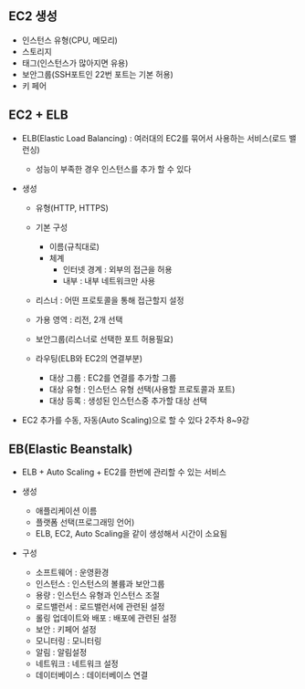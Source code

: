 ## EC2 생성
- 인스턴스 유형(CPU, 메모리)
- 스토리지
- 태그(인스턴스가 많아지면 유용)
- 보안그룹(SSH포트인 22번 포트는 기본 허용)
- 키 페어

## EC2 + ELB
- ELB(Elastic Load Balancing) : 여러대의 EC2를 묶어서 사용하는 서비스(로드 밸런싱)
    - 성능이 부족한 경우 인스턴스를 추가 할 수 있다

- 생성
    - 유형(HTTP, HTTPS)
    - 기본 구성
        - 이름(규칙대로)
        - 체계 
            - 인터넷 경계 : 외부의 접근을 허용
            - 내부 : 내부 네트워크만 사용
        
    - 리스너 : 어떤 프로토콜을 통해 접근할지 설정
    - 가용 영역 : 리전, 2개 선택
    - 보안그룹(리스너로 선택한 포트 허용필요)
    - 라우팅(ELB와 EC2의 연결부분)
        - 대상 그룹 : EC2를 연결를 추가할 그룹
        - 대상 유형 : 인스턴스 유형 선택(사용할 프로토콜과 포트)
        - 대상 등록 : 생성된 인스턴스중 추가할 대상 선택

- EC2 추가를 수동, 자동(Auto Scaling)으로 할 수 있다 2주차 8~9강


## EB(Elastic Beanstalk)
- ELB + Auto Scaling + EC2를 한번에 관리할 수 있는 서비스
- 생성
    - 애플리케이션 이름
    - 플랫폼 선택(프로그래밍 언어)
    - ELB, EC2, Auto Scaling을 같이 생성해서 시간이 소요됨
    

- 구성 
    - 소프트웨어 : 운영환경
    - 인스턴스 : 인스턴스의 볼륨과 보안그룹
    - 용량 : 인스턴스 유형과 인스턴스 조절
    - 로드밸런서 : 로드밸런서에 관련된 설정
    - 롤링 업데이트와 배포 : 배포에 관련된 설정
    - 보안 : 키페어 설정
    - 모니터링 : 모니터링
    - 알림 : 알림설정
    - 네트워크 : 네트워크 설정
    - 데이터베이스 : 데이터베이스 연결

